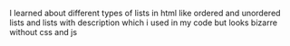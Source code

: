 I learned about different types of lists in html like ordered and unordered lists 
and lists with description which i used in my code but looks bizarre without css and js

